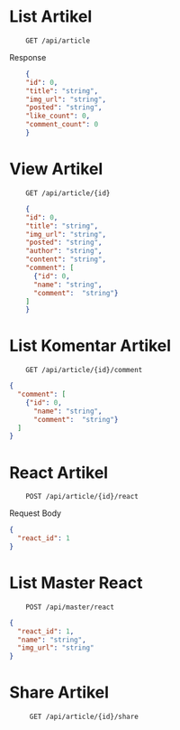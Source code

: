 # List Artikel
```
    GET /api/article
```

Response
```json
    {
    "id": 0,
    "title": "string",
    "img_url": "string",
    "posted": "string",
    "like_count": 0,
    "comment_count": 0
    }

```

# View Artikel
```
    GET /api/article/{id}
```

```json
    {
    "id": 0,
    "title": "string",
    "img_url": "string",
    "posted": "string",
    "author": "string",
    "content": "string",
    "comment": [
      {"id": 0,
      "name": "string",
      "comment":  "string"}
    ]
    }

```

# List Komentar Artikel
```
    GET /api/article/{id}/comment
```

```json
{
  "comment": [
    {"id": 0,
      "name": "string",
      "comment":  "string"}
  ]
}
```

# React Artikel
```
    POST /api/article/{id}/react
```

Request Body
```json
{
  "react_id": 1
}
```

# List Master React
```
    POST /api/master/react
```

```json
{
  "react_id": 1,
  "name": "string",
  "img_url": "string"
}
```

# Share Artikel
```
     GET /api/article/{id}/share
```